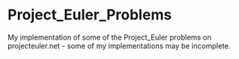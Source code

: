 # Project_Euler_Problems
My implementation of some of the Project_Euler problems on projecteuler.net - some of my implementations may be incomplete.
